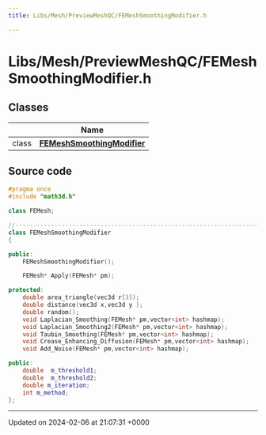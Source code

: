 ```yaml
---
title: Libs/Mesh/PreviewMeshQC/FEMeshSmoothingModifier.h

---
```


# Libs/Mesh/PreviewMeshQC/FEMeshSmoothingModifier.h



## Classes

|                | Name           |
| -------------- | -------------- |
| class | **[FEMeshSmoothingModifier](../Classes/classFEMeshSmoothingModifier.md)**  |




## Source code

```cpp
#pragma once
#include "math3d.h"

class FEMesh;

//-----------------------------------------------------------------------------
class FEMeshSmoothingModifier
{

public:
    FEMeshSmoothingModifier();

    FEMesh* Apply(FEMesh* pm);

protected:
    double area_triangle(vec3d r[3]);
    double distance(vec3d x,vec3d y );
    double random();
    void Laplacian_Smoothing(FEMesh* pm,vector<int> hashmap);
    void Laplacian_Smoothing2(FEMesh* pm,vector<int> hashmap);
    void Taubin_Smoothing(FEMesh* pm,vector<int> hashmap);
    void Crease_Enhancing_Diffusion(FEMesh* pm,vector<int> hashmap);
    void Add_Noise(FEMesh* pm,vector<int> hashmap);

public:
    double  m_threshold1;
    double  m_threshold2;
    double m_iteration;
    int m_method;
};
```


-------------------------------

Updated on 2024-02-06 at 21:07:31 +0000
